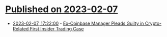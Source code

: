 # [Published on 2023-02-07](index.md)

* [2023-02-07, 17:22:00](https://yro.slashdot.org/story/23/02/07/167210/ex-coinbase-manager-pleads-guilty-in-crypto-related-first-insider-trading-case?utm_source=rss1.0mainlinkanon&utm_medium=feed) - [Ex-Coinbase Manager Pleads Guilty in Crypto-Related First Insider Trading Case](https://yro.slashdot.org/story/23/02/07/167210/ex-coinbase-manager-pleads-guilty-in-crypto-related-first-insider-trading-case?utm_source=rss1.0mainlinkanon&utm_medium=feed)
